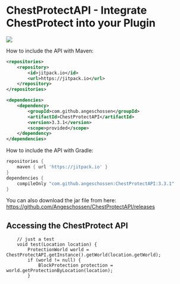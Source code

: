 # ChestProtectAPI - Integrate ChestProtect into your Plugin
[![](https://jitpack.io/v/Angeschossen/ChestProtectAPI.svg)](https://jitpack.io/#Angeschossen/ChestProtectAPI)


How to include the API with Maven: 
```xml
<repositories>
	<repository>
		<id>jitpack.io</id>
		<url>https://jitpack.io</url>
	</repository>
</repositories>

<dependencies>
    <dependency>
        <groupId>com.github.angeschossen</groupId>
        <artifactId>ChestProtectAPI</artifactId>
        <version>3.3.1</version>
        <scope>provided</scope>
    </dependency>
</dependencies>
```

How to include the API with Gradle:
```groovy
repositories {
	maven { url 'https://jitpack.io' }
}
dependencies {
    compileOnly "com.github.angeschossen:ChestProtectAPI:3.3.1"
}
```

You can also download the jar file from here: https://github.com/Angeschossen/ChestProtectAPI/releases

## Accessing the ChestProtect API
```
    // just a test
    void test(Location location) {
        ProtectionWorld world = ChestProtectAPI.getInstance().getWorld(location.getWorld);
        if (world != null) {
            BlockProtection protection = world.getProtectionByLocation(location);
        }
```